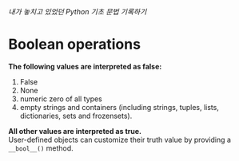 *내가 놓치고 있었던 Python 기초 문법 기록하기*   
# Boolean operations
**The following values are interpreted as false:**   
1. False
2. None
3. numeric zero of all types
4. empty strings and containers (including strings, tuples, lists, dictionaries, sets and frozensets).

**All other values are interpreted as true.**   
User-defined objects can customize their truth value by providing a `__bool__()` method.
